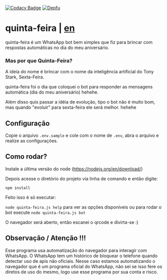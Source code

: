 [![Codacy Badge](https://app.codacy.com/project/badge/Grade/cb029ac75551403c956b2a61209ddf27)](https://www.codacy.com/gh/dsaouda/quinta-feira/dashboard?utm_source=github.com&amp;utm_medium=referral&amp;utm_content=dsaouda/quinta-feira&amp;utm_campaign=Badge_Grade)
[![Depfu](https://badges.depfu.com/badges/81ca77d532e5c0006c9f195ea91ec86a/overview.svg)](https://depfu.com/github/dsaouda/quinta-feira?project_id=28278)

# quinta-feira | [en](https://github.com/dsaouda/quinta-feira/blob/main/README-en.md)

quinta-feira é um WhatsApp bot bem simples que fiz para brincar com respostas automáticas no dia do meu aniversário.

### Mas por que Quinta-Feira?
A ideia do nome é brincar com o nome da inteligência artificial do Tony Stark, Sexta-Feira. 

quinta-feira foi o dia que coloquei o bot para responder as mensagens automática (dia do meu aniversário) hehehe.

Além disso quis passar a idéia de evolução, tipo o bot não é muito bom, mas quando "evoluir" para sexta-feira ele será melhor. hehehe

## Configuração

Copie o arquivo `.env.sample` e cole com o nome de `.env`, abra o arquivo e realize as configurações.

## Como rodar?

Instale a última versão do node (https://nodejs.org/en/download/)

Depois acesse o diretório do projeto via linha de comando e então digite:

`npm install`

Feito isso é só executar:

`node quinta-feira.js help` para ver as opções disponíveis ou para rodar o bot execute `node quinta-feira.js bot`

O navegador será aberto, então escanei o qrcode e divirta-se :)

## Observação / Atenção !!!

Esse programa usa automatização do navegador para interagir com WhatsApp. O WhatsApp tem um histórico de bloquear o telefone quando detectar uso de apis não oficiais. Nesse caso estamos automatizando o navegador que é um programa oficial do WhatsApp, não sei se isso fere os diretos de uso do mesmo, logo use esse programa por sua conta e risco.
